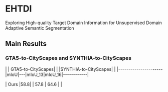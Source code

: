 # EHTDI
Exploring High-quality Target Domain Information for Unsupervised Domain Adaptive Semantic Segmentation
## Main Results

### GTA5-to-CityScapes and SYNTHIA-to-CityScapes
|                      |   GTA5-to-CityScapes|   |   |SYNTHIA-to-CityScapes| |
|----------------------|mIoU|---|mIoU_13|mIoU_16|------------|

| Ours        |58.8|   | 57.8 | 64.6  |   |
